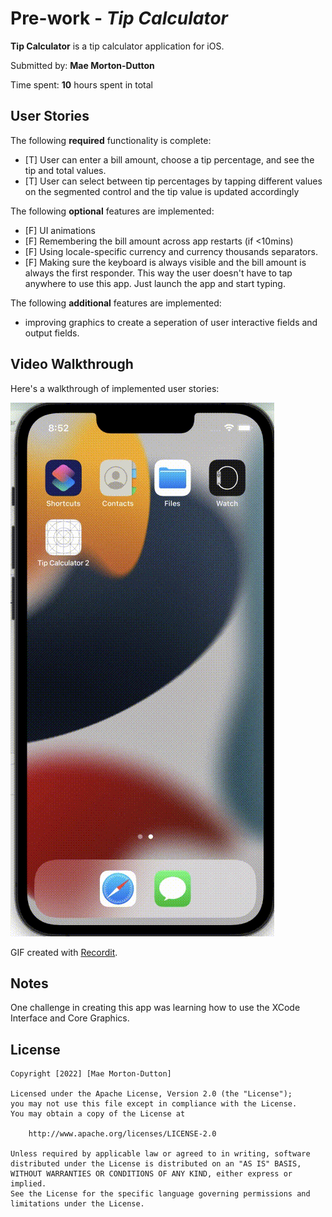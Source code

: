 # Pre-work - *Tip Calculator*

**Tip Calculator** is a tip calculator application for iOS.

Submitted by: **Mae Morton-Dutton**

Time spent: **10** hours spent in total

## User Stories

The following **required** functionality is complete:

* [T] User can enter a bill amount, choose a tip percentage, and see the tip and total values.
* [T] User can select between tip percentages by tapping different values on the segmented control and the tip value is updated accordingly

The following **optional** features are implemented:

* [F] UI animations
* [F] Remembering the bill amount across app restarts (if <10mins)
* [F] Using locale-specific currency and currency thousands separators.
* [F] Making sure the keyboard is always visible and the bill amount is always the first responder. This way the user doesn't have to tap anywhere to use this app. Just launch the app and start typing.

The following **additional** features are implemented:

- improving graphics to create a seperation of user interactive fields and output fields.

## Video Walkthrough

Here's a walkthrough of implemented user stories:

<img src='tipCalculator.gif' title='Video Walkthrough' width='' alt='Video Walkthrough' />

GIF created with [Recordit](https://recordit.co/).

## Notes

One challenge in creating this app was learning how to use the XCode Interface and Core Graphics.

## License

    Copyright [2022] [Mae Morton-Dutton]

    Licensed under the Apache License, Version 2.0 (the "License");
    you may not use this file except in compliance with the License.
    You may obtain a copy of the License at

        http://www.apache.org/licenses/LICENSE-2.0

    Unless required by applicable law or agreed to in writing, software
    distributed under the License is distributed on an "AS IS" BASIS,
    WITHOUT WARRANTIES OR CONDITIONS OF ANY KIND, either express or implied.
    See the License for the specific language governing permissions and
    limitations under the License.
